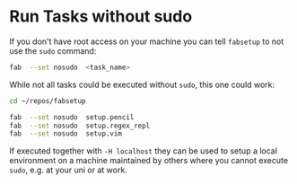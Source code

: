 # Run Tasks without sudo

If you don't have root access on your machine you can tell `fabsetup` to not
use the `sudo` command:

  ```sh
  fab  --set nosudo  <task_name>
  ```

While not all tasks could be executed without `sudo`, this one could work:
  ```sh
  cd ~/repos/fabsetup

  fab  --set nosudo  setup.pencil
  fab  --set nosudo  setup.regex_repl
  fab  --set nosudo  setup.vim
  ```

If executed together with `-H localhost` they can be used to setup a local
environment on a machine maintained by others where you cannot execute `sudo`,
e.g. at your uni or at work.

